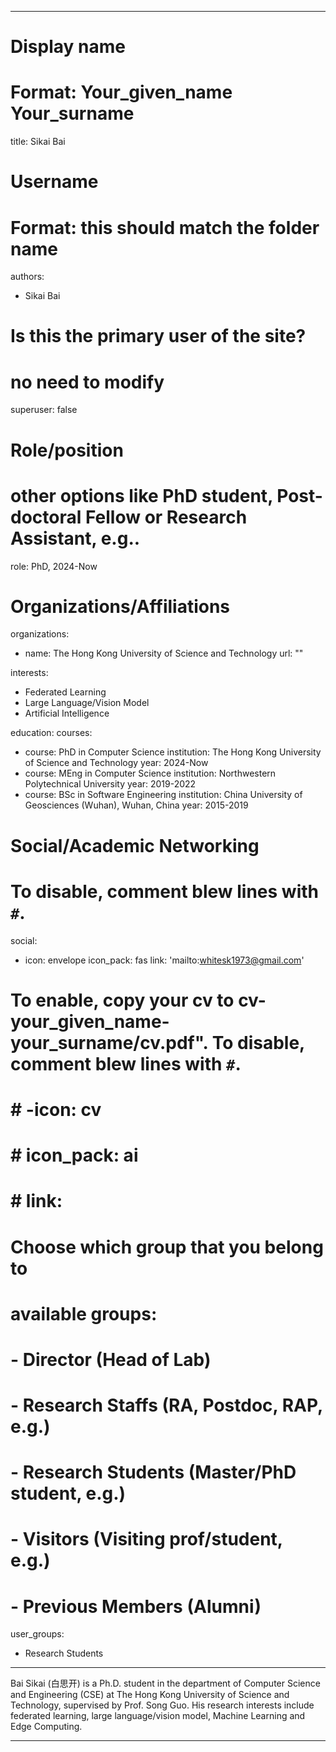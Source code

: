 
---
# Display name
# Format: Your_given_name Your_surname 
title: Sikai Bai

# Username
# Format: this should match the folder name
authors:
- Sikai Bai

# Is this the primary user of the site?
# no need to modify 
superuser: false

# Role/position
# other options like PhD student, Post-doctoral Fellow or Research Assistant, e.g..
role: PhD, 2024-Now

# Organizations/Affiliations
organizations:
- name: The Hong Kong University of Science and Technology
  url: ""

interests:
- Federated Learning
- Large Language/Vision Model
- Artificial Intelligence

education:
  courses:
  - course: PhD in Computer Science
    institution: The Hong Kong University of Science and Technology
    year: 2024-Now
  - course: MEng in Computer Science
    institution: Northwestern Polytechnical University
    year: 2019-2022
  - course: BSc in Software Engineering
    institution: China University of Geosciences (Wuhan), Wuhan, China
    year: 2015-2019

# Social/Academic Networking
# To disable, comment blew lines with `#`.
social:
- icon: envelope
  icon_pack: fas
  link: 'mailto:whitesk1973@gmail.com'

# To enable, copy your cv to cv-your_given_name-your_surname/cv.pdf". To disable, comment blew lines with `#`.
# # -icon: cv
# # icon_pack: ai
# # link:

# Choose which group that you belong to
#  available groups:
#  - Director (Head of Lab)
#  - Research Staffs (RA, Postdoc, RAP, e.g.)
#  - Research Students (Master/PhD student, e.g.)
#  - Visitors (Visiting prof/student, e.g.)
#  - Previous Members (Alumni)
user_groups:
- Research Students
---

Bai Sikai (白思开) is a Ph.D. student in the department of Computer Science and Engineering (CSE) at The Hong Kong University of Science and Technology, supervised by Prof. Song Guo. His research interests include federated learning, large language/vision model, Machine Learning and Edge Computing.

---

